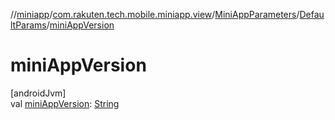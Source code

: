 //[miniapp](../../../../index.md)/[com.rakuten.tech.mobile.miniapp.view](../../index.md)/[MiniAppParameters](../index.md)/[DefaultParams](index.md)/[miniAppVersion](mini-app-version.md)

# miniAppVersion

[androidJvm]\
val [miniAppVersion](mini-app-version.md): [String](https://kotlinlang.org/api/latest/jvm/stdlib/kotlin/-string/index.html)

